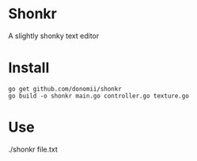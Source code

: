 # Shonkr


A slightly shonky text editor

# Install

    go get github.com/donomii/shonkr
    go build -o shonkr main.go controller.go texture.go

# Use

./shonkr file.txt